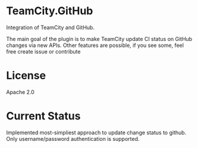 TeamCity.GitHub
===============

Integration of TeamCity and GitHub.

The main goal of the plugin is to make TeamCity update CI status on GitHub changes via new APIs.
Other features are possible, if you see some, feel free create issue or contribute

License
=======
Apache 2.0


Current Status
==============
Implemented most-simpliest approach to update change status to github. 
Only username/password authentication is supported.


